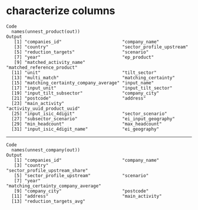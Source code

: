 # characterize columns

    Code
      names(unnest_product(out))
    Output
       [1] "companies_id"                       "company_name"                      
       [3] "country"                            "sector_profile_upstream"           
       [5] "reduction_targets"                  "scenario"                          
       [7] "year"                               "ep_product"                        
       [9] "matched_activity_name"              "matched_reference_product"         
      [11] "unit"                               "tilt_sector"                       
      [13] "multi_match"                        "matching_certainty"                
      [15] "matching_certainty_company_average" "input_name"                        
      [17] "input_unit"                         "input_tilt_sector"                 
      [19] "input_tilt_subsector"               "company_city"                      
      [21] "postcode"                           "address"                           
      [23] "main_activity"                      "activity_uuid_product_uuid"        
      [25] "input_isic_4digit"                  "sector_scenario"                   
      [27] "subsector_scenario"                 "ei_input_geography"                
      [29] "min_headcount"                      "max_headcount"                     
      [31] "input_isic_4digit_name"             "ei_geography"                      

---

    Code
      names(unnest_company(out))
    Output
       [1] "companies_id"                       "company_name"                      
       [3] "country"                            "sector_profile_upstream_share"     
       [5] "sector_profile_upstream"            "scenario"                          
       [7] "year"                               "matching_certainty_company_average"
       [9] "company_city"                       "postcode"                          
      [11] "address"                            "main_activity"                     
      [13] "reduction_targets_avg"             

